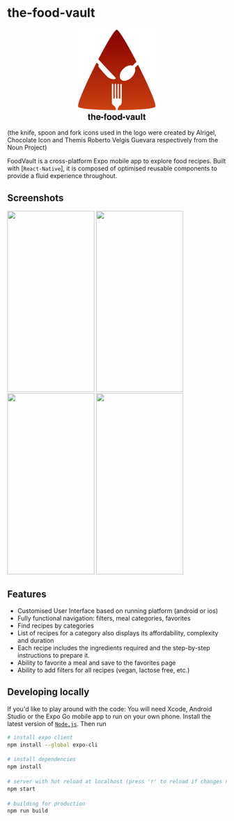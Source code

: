 # the-food-vault
<p align="center">
  <img src="imgs/logo.png" width="180">
</p>
(the knife, spoon and fork icons used in the logo were created by Alrigel, Chocolate Icon and Themis Roberto Velgis Guevara respectively from the Noun Project)

FoodVault is a cross-platform Expo mobile app to explore food recipes. Built with [`React-Native`], it is composed of optimised reusable components to provide a fluid experience throughout.

## Screenshots
<img src="https://i.imgur.com/TJ94Au0.png" alt="" width="200" height="415" /> <img src="https://i.imgur.com/wTArq7B.jpg" alt="" width="200" height="415" /> 
<img src="https://imgur.com/cBywZpD.png" alt="" width="200" height="415" /> <img src="https://imgur.com/AmrUp7F.png" alt="" width="200" height="415" />

## Features
* Customised User Interface based on running platform (android or ios)
* Fully functional navigation: filters, meal categories, favorites
* Find recipes by categories
* List of recipes for a category also displays its affordability, complexity and duration
* Each recipe includes the ingredients required and the step-by-step instructions to prepare it.
* Ability to favorite a meal and save to the favorites page
* Ability to add filters for all recipes (vegan, lactose free, etc.)

## Developing locally
If you'd like to play around with the code:
You will need Xcode, Android Studio or the Expo Go mobile app to run on your own phone.
Install the latest version of [`Node.js`](https://nodejs.org/en/). Then run
```bash
# install expo client
npm install --global expo-cli

# install dependencies
npm install

# server with hot reload at localhost (press 'r' to reload if changes not reflected)
npm start

# building for production
npm run build
```

